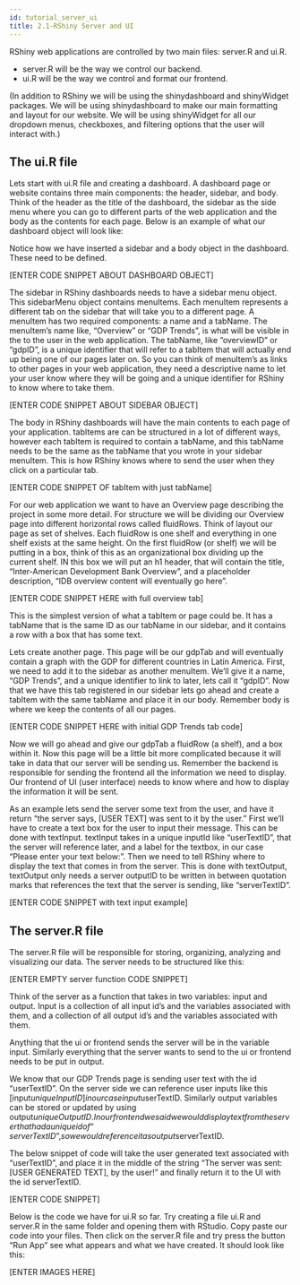 ```yaml
---
id: tutorial_server_ui
title: 2.1-RShiny Server and UI
---
```


RShiny web applications are controlled by two main files: server.R and ui.R.

- server.R will be the way we control our backend.
- ui.R will be the way we control and format our frontend.

(In addition to RShiny we will be using the shinydashboard and shinyWidget packages. We will be using shinydashboard to make our main formatting and layout for our website. We will be using shinyWidget for all our dropdown menus, checkboxes, and filtering options that the user will interact with.)

## The ui.R file

Lets start with ui.R file and creating a dashboard. A dashboard page or website contains three main components: the header, sidebar, and body. Think of the header as the title of the dashboard, the sidebar as the side menu where you can go to different parts of the web application and the body as the contents for each page. Below is an example of what our dashboard object will look like:

Notice how we have inserted a sidebar and a body object in the dashboard. These need to be defined.

[ENTER CODE SNIPPET ABOUT DASHBOARD OBJECT]

The sidebar in RShiny dashboards needs to have a sidebar menu object. This sidebarMenu object contains menuItems. Each menuItem represents a different tab on the sidebar that will take you to a different page. A menuItem has two required components: a name and a tabName. The menuItem’s name like, “Overview” or “GDP Trends”, is what will be visible in the to the user in the web application. The tabName, like ”overviewID” or “gdpID”, is a unique identifier that will refer to a tabItem that will actually end up being one of our pages later on. So you can think of menuItem’s as links to other pages in your web application, they need a descriptive name to let your user know where they will be going and a unique identifier for RShiny to know where to take them.

[ENTER CODE SNIPPET ABOUT SIDEBAR OBJECT]

The body in RShiny dashboards will have the main contents to each page of your application. tabItems are can be structured in a lot of different ways, however each tabItem is required to contain a tabName, and this tabName needs to be the same as the tabName that you wrote in your sidebar menuItem. This is how RShiny knows where to send the user when they click on a particular tab.

[ENTER CODE SNIPPET OF tabItem with just tabName]

For our web application we want to have an Overview page describing the project in some more detail. For structure we will be dividing our Overview page into different horizontal rows called fluidRows. Think of layout our page as set of shelves. Each fluidRow is one shelf and everything in one shelf exists at the same height. On the first fluidRow (or shelf) we will be putting in a box, think of this as an organizational box dividing up the current shelf. IN this box we will put an h1 header, that will contain the title, “Inter-American Development Bank Overview”, and a placeholder description, “IDB overview content will eventually go here”.

[ENTER CODE SNIPPET HERE with full overview tab]

This is the simplest version of what a tabItem or page could be. It has a tabName that is the same ID as our tabName in our sidebar, and it contains a row with a box that has some text.

Lets create another page. This page will be our gdpTab and will eventually contain a graph with the GDP for different countries in Latin America.  First, we need to add it to the sidebar as another menuItem. We’ll give it a name, “GDP Trends”, and a unique identifier to link to later, lets call it “gdpID”. Now that we have this tab registered in our sidebar lets go ahead and create a tabItem with the same tabName and place it in our body. Remember body is where we keep the contents of all our pages.

[ENTER CODE SNIPPET HERE with initial GDP Trends tab code]

Now we will go ahead and give our gdpTab a fluidRow (a shelf), and a box within it. Now this page will be a little bit more complicated because it will take in data that our server will be sending us. Remember the backend is responsible for sending the frontend all the information we need to display. Our frontend of UI (user interface) needs to know where and how to display the information it will be sent.

As an example lets send the server some text from the user, and have it return “the server says, [USER TEXT] was sent to it by the user.” First we’ll have to create a text box for the user to input their message. This can be done with textInput. textInput takes in a unique inputId like “userTextID”, that the server will reference later, and a label for the textbox, in our case “Please enter your text below:”. Then we need to tell RShiny where to display the text that comes in from the server. This is done with textOutput, textOutput only needs a server outputID to be written in between quotation marks that references the text that the server is sending, like “serverTextID”.

[ENTER CODE SNIPPET with text input example]

## The server.R file
The server.R file will be responsible for storing, organizing, analyzing and visualizing our data. The server needs to be structured like this:

[ENTER EMPTY server function CODE SNIPPET]

Think of the server as a function that takes in two variables: input and output. Input is a collection of all input id’s and the variables associated with them, and a collection of all output id’s and the variables associated with them.

Anything that the ui or frontend sends the server will be in the variable input. Similarly everything that the server wants to send to the ui or frontend needs to be put in output.

We know that our GDP Trends page is sending user text with the id “userTextID”. On the server side we can reference user inputs like this [input$uniqueInputID] in our case input$userTextID. Similarly output variables can be stored or updated by using output$uniqueOutputID. In our front end we said we would display text from the server that had a unique id of “serverTextID”, so we would reference it as output$serverTextID.

The below snippet of code will take the user generated text associated with “userTextID”, and place it in the middle of the string “The server was sent: [USER GENERATED TEXT], by the user!” and finally return it to the UI with the id serverTextID.

[ENTER CODE SNIPPET]

Below is the code we have for ui.R so far. Try creating a file ui.R and server.R in the same folder and opening them with RStudio. Copy paste our code into your files. Then click on the server.R file and try press the button “Run App” see what appears and what we have created. It should look like this:

[ENTER IMAGES HERE]
